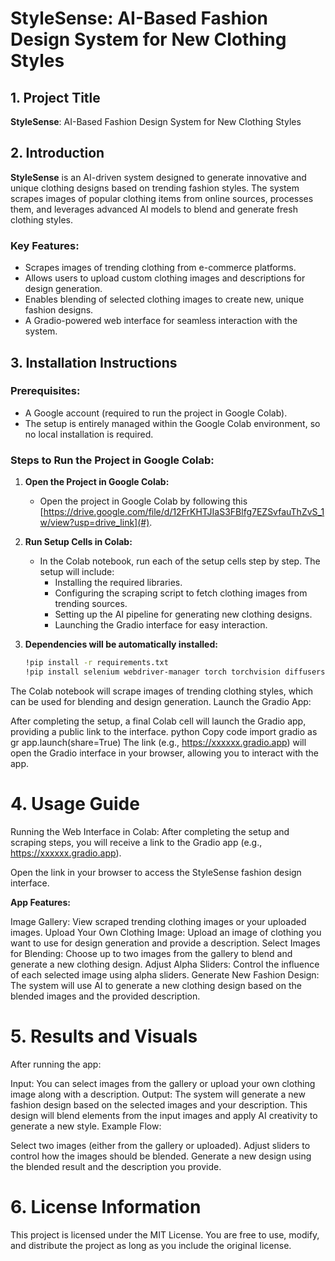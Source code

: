 # StyleSense: AI-Based Fashion Design System for New Clothing Styles

## 1. Project Title
**StyleSense**: AI-Based Fashion Design System for New Clothing Styles

## 2. Introduction
**StyleSense** is an AI-driven system designed to generate innovative and unique clothing designs based on trending fashion styles. The system scrapes images of popular clothing items from online sources, processes them, and leverages advanced AI models to blend and generate fresh clothing styles.

### Key Features:
- Scrapes images of trending clothing from e-commerce platforms.
- Allows users to upload custom clothing images and descriptions for design generation.
- Enables blending of selected clothing images to create new, unique fashion designs.
- A Gradio-powered web interface for seamless interaction with the system.

## 3. Installation Instructions

### Prerequisites:
- A Google account (required to run the project in Google Colab).
- The setup is entirely managed within the Google Colab environment, so no local installation is required.

### Steps to Run the Project in Google Colab:
1. **Open the Project in Google Colab:**
   - Open the project in Google Colab by following this [https://drive.google.com/file/d/12FrKHTJIaS3FBlfg7EZSvfauThZvS_1w/view?usp=drive_link](#).
   
2. **Run Setup Cells in Colab:**
   - In the Colab notebook, run each of the setup cells step by step. The setup will include:
     - Installing the required libraries.
     - Configuring the scraping script to fetch clothing images from trending sources.
     - Setting up the AI pipeline for generating new clothing designs.
     - Launching the Gradio interface for easy interaction.

3. **Dependencies will be automatically installed:**

   ```bash
   !pip install -r requirements.txt
   !pip install selenium webdriver-manager torch torchvision diffusers gradio beautifulsoup4 requests Pillow

The Colab notebook will scrape images of trending clothing styles, which can be used for blending and design generation.
Launch the Gradio App:

After completing the setup, a final Colab cell will launch the Gradio app, providing a public link to the interface.
python
Copy code
import gradio as gr
app.launch(share=True)
The link (e.g., https://xxxxxx.gradio.app) will open the Gradio interface in your browser, allowing you to interact with the app.
# 4. Usage Guide
Running the Web Interface in Colab:
After completing the setup and scraping steps, you will receive a link to the Gradio app (e.g., https://xxxxxx.gradio.app).

Open the link in your browser to access the StyleSense fashion design interface.

**App Features:** 

Image Gallery: View scraped trending clothing images or your uploaded images.
Upload Your Own Clothing Image: Upload an image of clothing you want to use for design generation and provide a description.
Select Images for Blending: Choose up to two images from the gallery to blend and generate a new clothing design.
Adjust Alpha Sliders: Control the influence of each selected image using alpha sliders.
Generate New Fashion Design: The system will use AI to generate a new clothing design based on the blended images and the provided description.
# 5. Results and Visuals
After running the app:

Input: You can select images from the gallery or upload your own clothing image along with a description.
Output: The system will generate a new fashion design based on the selected images and your description. This design will blend elements from the input images and apply AI creativity to generate a new style.
Example Flow:

Select two images (either from the gallery or uploaded).
Adjust sliders to control how the images should be blended.
Generate a new design using the blended result and the description you provide.
# 6. License Information
This project is licensed under the MIT License. You are free to use, modify, and distribute the project as long as you include the original license.